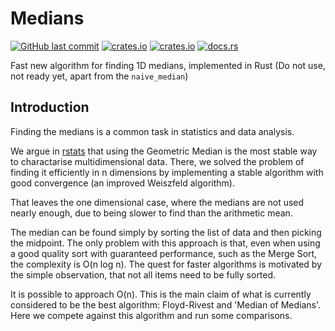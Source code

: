 # Medians

[<img alt="GitHub last commit" src="https://img.shields.io/github/last-commit/liborty/medians/HEAD?logo=github">](https://github.com/liborty/medians)
[<img alt="crates.io" src="https://img.shields.io/crates/v/medians?logo=rust">](https://crates.io/crates/medians)
[<img alt="crates.io" src="https://img.shields.io/crates/d/medians?logo=rust">](https://crates.io/crates/medians)
[<img alt="docs.rs" src="https://img.shields.io/docsrs/medians?logo=rust">](https://docs.rs/medians)

Fast new algorithm for finding 1D medians, implemented in Rust
(Do not use, not ready yet, apart from the `naive_median`)

## Introduction

Finding the medians is a common task in statistics and data analysis.

We argue in [rstats](https://github.com/liborty/rstats) that using the Geometric Median is the most stable way to charactarise multidimensional data. There, we solved the problem of finding it efficiently in n dimensions by implementing a stable algorithm with good convergence (an improved Weiszfeld algorithm).

That leaves the one dimensional case, where the medians are not used nearly enough, due to being slower to find than the arithmetic mean. 

The median can be found simply by sorting the list of data and then picking the midpoint. The only problem with this approach is that, even when using a good quality sort with guaranteed performance, such as the Merge Sort, the complexity is O(n log n). The quest for faster algorithms is motivated by the simple observation, that not all items need to be fully sorted.

It is possible to approach O(n). This is the main claim of what is currently considered to be the best algorithm: Floyd-Rivest and  'Median of Medians'. Here we compete against this algorithm and run some comparisons.
